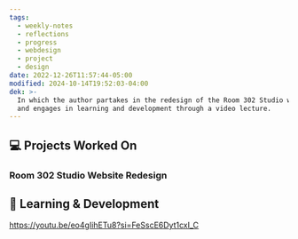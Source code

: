 ```yaml
---
tags:
  - weekly-notes
  - reflections
  - progress
  - webdesign
  - project
  - design
date: 2022-12-26T11:57:44-05:00
modified: 2024-10-14T19:52:03-04:00
dek: >-
  In which the author partakes in the redesign of the Room 302 Studio website
  and engages in learning and development through a video lecture.
---
```


## 💻 Projects Worked On

### Room 302 Studio Website Redesign

## 📘 Learning & Development

<https://youtu.be/eo4gIihETu8?si=FeSscE6Dyt1cxI_C>
